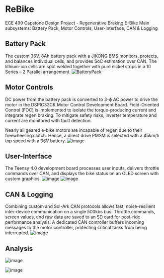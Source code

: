 # ReBike
ECE 499 Capstone Design Project - Regenerative Braking E-Bike
Main subsystems: Battery Pack, Motor Controls, User-Interface, CAN & Logging

## Battery Pack
The custom 36V, 8Ah battery pack with a JIKONG BMS monitors, protects, and balances individual cells, and provides SoC estimation over CAN. The lithium-ion cells are spot welded together with pure nickel strips in a 10 Series – 2 Parallel arrangement.
![BatteryPack](https://github.com/user-attachments/assets/63abeee7-6417-45e6-bf0a-9554f3fb5687)

## Motor Controls
DC power from the battery pack is converted to 3-ϕ AC power to drive the motor in the DSPIC33CK Motor Control Development Board. Field-Oriented Control (FOC) is implemented to isolate the torque-producing current and integrate regen braking. To mitigate safety risks, inverter temperature and current are monitored with fault detection. 

Nearly all geared e-bike motors are incapable of regen due to their freewheeling clutch. Hence, a direct drive PMSM is selected with a 45km/h top speed with a 36V battery.
![image](https://github.com/user-attachments/assets/de39634b-ddfb-4037-8257-189e21daa129)

## User-Interface
The Teensy 4.0 development board processes user inputs, delivers throttle commands over CAN, and displays the bike status on an OLED screen with custom graphics. 
![image](https://github.com/user-attachments/assets/854b580c-d32f-4331-8045-a99331eb3284)
![image](https://github.com/user-attachments/assets/a2c56918-8903-4689-9376-ca45ef3621f7)

## CAN & Logging
Combining custom and Sol-Ark CAN protocols allows fast, noise-resilient inter-device communication on a single 500kbs bus. Throttle commands, screen values, and raw data are saved to an SD card for post-ride performance analysis. A dedicated CAN controller buffers incoming messages to the motor controller, protecting critical tasks from being interrupted.
![image](https://github.com/user-attachments/assets/1dda9d8c-1969-4304-8dcb-d35f7c6e3d53)

## Analysis
![image](https://github.com/user-attachments/assets/fa50669d-5dc0-42bf-a485-982481a41498)

![image](https://github.com/user-attachments/assets/3c0863f1-fffb-4b3b-bd07-b55b8a656b7d)

